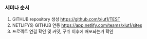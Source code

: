<h3>세미나 순서</h3>
<ol>
    <li>GITHUB repository 생성 <a href="https://github.com/xiut1/TEST">https://github.com/xiut1/TEST</a></li>
    <li>NETLIFY와 GITHUB 연동 <a href="https://app.netlify.com/teams/xiut1/sites">https://app.netlify.com/teams/xiut1/sites</a></li>
    <li>프로젝트 연결 확인 및 커밋, 푸쉬 이후에 배포되는거 확인</li>
</ol>

